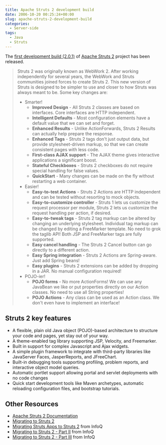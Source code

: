 ```yaml
---
title: Apache Struts 2 development build
date: 2006-10-20 00:25:24+00:00
slug: apache-struts-2-development-build
categories:
  - Server-side
tags:
  - Java
  - Struts
---
```


The [first development build (2.0.1)](http://cwiki.apache.org/WW/home.html#Home-Distributions) of [Apache Struts 2](http://struts.apache.org/2.x/) project has been released.

> Struts 2 was originally known as WebWork 2. After working independently for several years, the WebWork and Struts communities joined forces to create Struts 2. This new version of Struts is designed to be simpler to use and closer to how Struts was always meant to be. Some key changes are:
>
> * Smarter!
>   * **Improved Design** - All Struts 2 classes are based on interfaces. Core interfaces are HTTP independent.
>   * **Intelligent Defaults** - Most configuration elements have a default value that we can set and forget.
>   * **Enhanced Results** - Unlike ActionForwards, Struts 2 Results can actually help prepare the response.
>   * **Enhanced Tags** - Struts 2 tags don't just output data, but provide stylesheet-driven markup, so that we can create consistent pages with less code.
>   * **First-class AJAX support** - The AJAX theme gives interactive applications a significant boost.
>   * **Stateful Checkboxes** - Struts 2 checkboxes do not require special handling for false values.
>   * **QuickStart** - Many changes can be made on the fly without restarting a web container.
> * Easier!
>   * **Easy-to-test Actions** - Struts 2 Actions are HTTP independent and can be tested without resorting to mock objects.
>   * **Easy-to-customize controller** - Struts 1 lets us customize the request processor per module, Struts 2 lets us customize the request handling per action, if desired.
>   * **Easy-to-tweak tags** - Struts 2 tag markup can be altered by changing an underlying stylesheet. Individual tag markup can be changed by editing a FreeMarker template. No need to grok the taglib API! Both JSP and FreeMarker tags are fully supported.
>   * **Easy cancel handling** - The Struts 2 Cancel button can go directly to a different action.
>   * **Easy Spring integration** - Struts 2 Actions are Spring-aware. Just add Spring beans!
>   * **Easy plugins** - Struts 2 extensions can be added by dropping in a JAR. No manual configuration required!
> * POJO-ier!
>   * **POJO forms** - No more ActionForms! We can use any JavaBean we like or put properties directly on our Action classes. No need to use all String properties!
>   * **POJO Actions** - Any class can be used as an Action class. We don't even have to implement an interface!

## Struts 2 key features

* A flexible, plain old Java object (POJO)-based architecture to structure your code and pages, yet stay out of your way.
* A theme-enabled tag library supporting JSP, Velocity, and Freemarker.
* Built in support for complex Javascript and Ajax widgets.
* A simple plugin framework to integrate with third-party libraries like JavaServer Faces, JasperReports, and JFreeChart.
* Built-in debugging tools supporting profiling, problem reports, and interactive object model queries.
* Automatic portlet support allowing portal and servlet deployments with no code changes
* Quick start development tools like Maven archetypes, automatic reloading configuration files, and bootstrap tutorials.

## Other Resources

* [Apache Struts 2 Documentation](http://cwiki.apache.org/WW/home.html)
* [Migrating to Struts 2](http://www.strutsuniversity.org/Migrating%20Tutorial)
* [Migrating Struts Apps to Struts 2](http://www.infoq.com/articles/converting-struts-2-part1) from InfoQ
* [Migrating to Struts 2 - Part II](http://www.infoq.com/articles/migrating-struts-2-part2) from InfoQ
* [Migrating to Struts 2 - Part III](http://www.infoq.com/articles/migrating-struts-2-part3) from InfoQ
